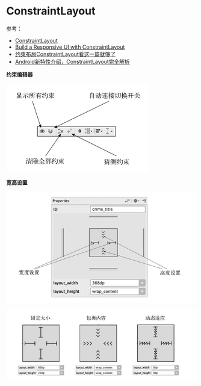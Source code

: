 # ConstraintLayout

参考：

+ [ConstraintLayout](https://developer.android.com/reference/android/support/constraint/ConstraintLayout)
+ [Build a Responsive UI with ConstraintLayout](https://developer.android.com/training/constraint-layout)
+ [约束布局ConstraintLayout看这一篇就够了](https://juejin.im/post/5bac92f2f265da0aba70c1bf)
+ [Android新特性介绍，ConstraintLayout完全解析](https://blog.csdn.net/guolin_blog/article/details/53122387)

**约束编辑器** 

![025](https://github.com/winfredzen/Android-Basic/raw/master/images/025.png)

**宽高设置**

![026](https://github.com/winfredzen/Android-Basic/raw/master/images/026.png)

![027](https://github.com/winfredzen/Android-Basic/raw/master/images/027.png)

